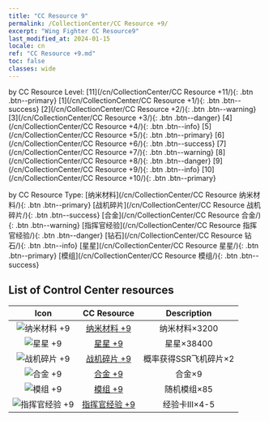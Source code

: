 ```yaml
---
title: "CC Resource 9"
permalink: /CollectionCenter/CC Resource +9/
excerpt: "Wing Fighter CC Resource9"
last_modified_at: 2024-01-15
locale: cn
ref: "CC Resource +9.md"
toc: false
classes: wide
---
```


  by CC Resource Level:  [11](/cn/CollectionCenter/CC Resource +11/){: .btn .btn--primary}   [1](/cn/CollectionCenter/CC Resource +1/){: .btn .btn--success}   [2](/cn/CollectionCenter/CC Resource +2/){: .btn .btn--warning}   [3](/cn/CollectionCenter/CC Resource +3/){: .btn .btn--danger}   [4](/cn/CollectionCenter/CC Resource +4/){: .btn .btn--info}   [5](/cn/CollectionCenter/CC Resource +5/){: .btn .btn--primary}   [6](/cn/CollectionCenter/CC Resource +6/){: .btn .btn--success}   [7](/cn/CollectionCenter/CC Resource +7/){: .btn .btn--warning}   [8](/cn/CollectionCenter/CC Resource +8/){: .btn .btn--danger}   [9](/cn/CollectionCenter/CC Resource +9/){: .btn .btn--info}   [10](/cn/CollectionCenter/CC Resource +10/){: .btn .btn--primary} 

  by CC Resource Type:  [纳米材料](/cn/CollectionCenter/CC Resource 纳米材料/){: .btn .btn--primary}   [战机碎片](/cn/CollectionCenter/CC Resource 战机碎片/){: .btn .btn--success}   [合金](/cn/CollectionCenter/CC Resource 合金/){: .btn .btn--warning}   [指挥官经验](/cn/CollectionCenter/CC Resource 指挥官经验/){: .btn .btn--danger}   [钻石](/cn/CollectionCenter/CC Resource 钻石/){: .btn .btn--info}   [星星](/cn/CollectionCenter/CC Resource 星星/){: .btn .btn--primary}   [模组](/cn/CollectionCenter/CC Resource 模组/){: .btn .btn--success} 

## List of Control Center resources

  |   Icon |      CC Resource        |   Description   |
  |:------:|:---------------:|:---------------:|
  | ![纳米材料 +9](/images/cc/CC_Nano_Material_6_p.png) | [纳米材料 +9](/cn/CollectionCenter/纳米材料_9/) | 纳米材料×3200 |
  | ![星星 +9](/images/cc/CC_Star_6_p.png) | [星星 +9](/cn/CollectionCenter/星星_9/) | 星星×38400 |
  | ![战机碎片 +9](/images/cc/CC_Fighter_Shard_6_p.png) | [战机碎片 +9](/cn/CollectionCenter/战机碎片_9/) | 概率获得SSR飞机碎片×2 |
  | ![合金 +9](/images/cc/CC_Alloy_Plate_6_p.png) | [合金 +9](/cn/CollectionCenter/合金_9/) | 合金×9 |
  | ![模组 +9](/images/cc/CC_Module_6_p.png) | [模组 +9](/cn/CollectionCenter/模组_9/) | 随机模组×85 |
  | ![指挥官经验 +9](/images/cc/CC_Pilot_EXP_Card_6_p.png) | [指挥官经验 +9](/cn/CollectionCenter/指挥官经验_9/) | 经验卡III×4-5 |
